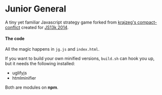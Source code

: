 Junior General
==============

A tiny yet familiar Javascript strategy game forked from [krajzeg's compact-conflict](https://github.com/krajzeg/compact-conflict) created for [JS13k 2014](http://js13kgames.com/). 


#### The code

All the magic happens in `jg.js` and `index.html`. 

If you want to build your own minified versions, `build.sh` can hook you up, but it needs the following installed:

* uglifyjs
* htmlminifier

Both are modules on **npm**.